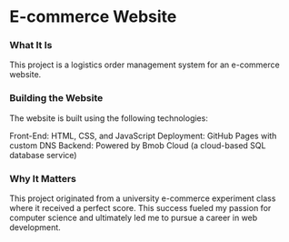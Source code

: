 # E-commerce Website

### What It Is

This project is a logistics order management system for an e-commerce website.

### Building the Website

The website is built using the following technologies:

Front-End: HTML, CSS, and JavaScript
Deployment: GitHub Pages with custom DNS
Backend: Powered by Bmob Cloud (a cloud-based SQL database service)

### Why It Matters

This project originated from a university e-commerce experiment class where it received a perfect score. 
This success fueled my passion for computer science and ultimately led me to pursue a career in web development.
